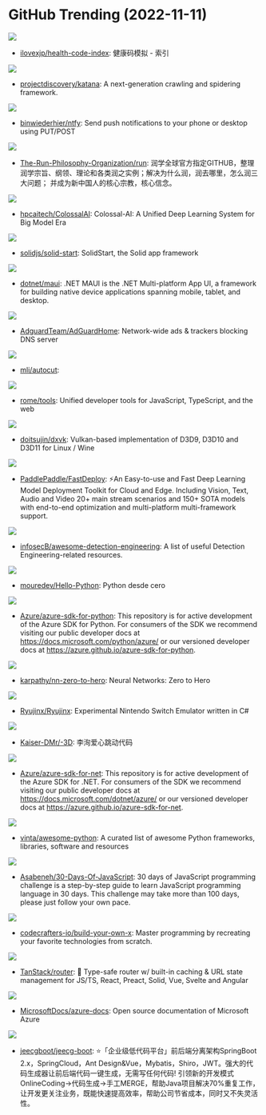 # GitHub Trending (2022-11-11)

![](https://img.shields.io/badge/HTML-New%20384-green?style=flat-square&logo=appveyor)
- [ilovexjp/health-code-index](https://github.com/ilovexjp/health-code-index): 健康码模拟 - 索引

![](https://img.shields.io/badge/Go-New%20760-green?style=flat-square&logo=appveyor)
- [projectdiscovery/katana](https://github.com/projectdiscovery/katana): A next-generation crawling and spidering framework.

![](https://img.shields.io/badge/Go-New%20712-green?style=flat-square&logo=appveyor)
- [binwiederhier/ntfy](https://github.com/binwiederhier/ntfy): Send push notifications to your phone or desktop using PUT/POST

![](https://img.shields.io/badge/none-New%20207-green?style=flat-square&logo=appveyor)
- [The-Run-Philosophy-Organization/run](https://github.com/The-Run-Philosophy-Organization/run): 润学全球官方指定GITHUB，整理润学宗旨、纲领、理论和各类润之实例；解决为什么润，润去哪里，怎么润三大问题； 并成为新中国人的核心宗教，核心信念。

![](https://img.shields.io/badge/Python-New%20239-green?style=flat-square&logo=appveyor)
- [hpcaitech/ColossalAI](https://github.com/hpcaitech/ColossalAI): Colossal-AI: A Unified Deep Learning System for Big Model Era

![](https://img.shields.io/badge/TypeScript-New%2048-green?style=flat-square&logo=appveyor)
- [solidjs/solid-start](https://github.com/solidjs/solid-start): SolidStart, the Solid app framework

![](https://img.shields.io/badge/C%23-New%2025-green?style=flat-square&logo=appveyor)
- [dotnet/maui](https://github.com/dotnet/maui): .NET MAUI is the .NET Multi-platform App UI, a framework for building native device applications spanning mobile, tablet, and desktop.

![](https://img.shields.io/badge/Go-New%20206-green?style=flat-square&logo=appveyor)
- [AdguardTeam/AdGuardHome](https://github.com/AdguardTeam/AdGuardHome): Network-wide ads & trackers blocking DNS server

![](https://img.shields.io/badge/Python-New%20165-green?style=flat-square&logo=appveyor)
- [mli/autocut](https://github.com/mli/autocut): 

![](https://img.shields.io/badge/Rust-New%20153-green?style=flat-square&logo=appveyor)
- [rome/tools](https://github.com/rome/tools): Unified developer tools for JavaScript, TypeScript, and the web

![](https://img.shields.io/badge/C%2B%2B-New%2077-green?style=flat-square&logo=appveyor)
- [doitsujin/dxvk](https://github.com/doitsujin/dxvk): Vulkan-based implementation of D3D9, D3D10 and D3D11 for Linux / Wine

![](https://img.shields.io/badge/C%2B%2B-New%2034-green?style=flat-square&logo=appveyor)
- [PaddlePaddle/FastDeploy](https://github.com/PaddlePaddle/FastDeploy): ⚡️An Easy-to-use and Fast Deep Learning Model Deployment Toolkit for Cloud and Edge. Including Vision, Text, Audio and Video 20+ main stream scenarios and 150+ SOTA models with end-to-end optimization and multi-platform multi-framework support.

![](https://img.shields.io/badge/none-New%2040-green?style=flat-square&logo=appveyor)
- [infosecB/awesome-detection-engineering](https://github.com/infosecB/awesome-detection-engineering): A list of useful Detection Engineering-related resources.

![](https://img.shields.io/badge/Python-New%20102-green?style=flat-square&logo=appveyor)
- [mouredev/Hello-Python](https://github.com/mouredev/Hello-Python): Python desde cero

![](https://img.shields.io/badge/Python-New%207-green?style=flat-square&logo=appveyor)
- [Azure/azure-sdk-for-python](https://github.com/Azure/azure-sdk-for-python): This repository is for active development of the Azure SDK for Python. For consumers of the SDK we recommend visiting our public developer docs at https://docs.microsoft.com/python/azure/ or our versioned developer docs at https://azure.github.io/azure-sdk-for-python.

![](https://img.shields.io/badge/Jupyter%20Notebook-New%2097-green?style=flat-square&logo=appveyor)
- [karpathy/nn-zero-to-hero](https://github.com/karpathy/nn-zero-to-hero): Neural Networks: Zero to Hero

![](https://img.shields.io/badge/C%23-New%2054-green?style=flat-square&logo=appveyor)
- [Ryujinx/Ryujinx](https://github.com/Ryujinx/Ryujinx): Experimental Nintendo Switch Emulator written in C#

![](https://img.shields.io/badge/JavaScript-New%2026-green?style=flat-square&logo=appveyor)
- [Kaiser-DMr/-3D](https://github.com/Kaiser-DMr/-3D): 李洵爱心跳动代码

![](https://img.shields.io/badge/none-New%201-green?style=flat-square&logo=appveyor)
- [Azure/azure-sdk-for-net](https://github.com/Azure/azure-sdk-for-net): This repository is for active development of the Azure SDK for .NET. For consumers of the SDK we recommend visiting our public developer docs at https://docs.microsoft.com/dotnet/azure/ or our versioned developer docs at https://azure.github.io/azure-sdk-for-net.

![](https://img.shields.io/badge/Python-New%20156-green?style=flat-square&logo=appveyor)
- [vinta/awesome-python](https://github.com/vinta/awesome-python): A curated list of awesome Python frameworks, libraries, software and resources

![](https://img.shields.io/badge/JavaScript-New%2078-green?style=flat-square&logo=appveyor)
- [Asabeneh/30-Days-Of-JavaScript](https://github.com/Asabeneh/30-Days-Of-JavaScript): 30 days of JavaScript programming challenge is a step-by-step guide to learn JavaScript programming language in 30 days. This challenge may take more than 100 days, please just follow your own pace.

![](https://img.shields.io/badge/none-New%20230-green?style=flat-square&logo=appveyor)
- [codecrafters-io/build-your-own-x](https://github.com/codecrafters-io/build-your-own-x): Master programming by recreating your favorite technologies from scratch.

![](https://img.shields.io/badge/TypeScript-New%20108-green?style=flat-square&logo=appveyor)
- [TanStack/router](https://github.com/TanStack/router): 🤖 Type-safe router w/ built-in caching & URL state management for JS/TS, React, Preact, Solid, Vue, Svelte and Angular

![](https://img.shields.io/badge/PowerShell-New%202-green?style=flat-square&logo=appveyor)
- [MicrosoftDocs/azure-docs](https://github.com/MicrosoftDocs/azure-docs): Open source documentation of Microsoft Azure

![](https://img.shields.io/badge/Java-New%2044-green?style=flat-square&logo=appveyor)
- [jeecgboot/jeecg-boot](https://github.com/jeecgboot/jeecg-boot): ⭐️「企业级低代码平台」前后端分离架构SpringBoot 2.x，SpringCloud，Ant Design&Vue，Mybatis，Shiro，JWT。强大的代码生成器让前后端代码一键生成，无需写任何代码! 引领新的开发模式OnlineCoding->代码生成->手工MERGE，帮助Java项目解决70%重复工作，让开发更关注业务，既能快速提高效率，帮助公司节省成本，同时又不失灵活性。

